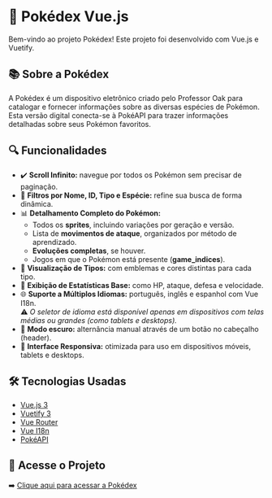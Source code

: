 # 📘 Pokédex Vue.js

Bem-vindo ao projeto Pokédex! Este projeto foi desenvolvido com Vue.js e Vuetify.

## 📚 Sobre a Pokédex

A Pokédex é um dispositivo eletrônico criado pelo Professor Oak para catalogar e fornecer informações sobre as diversas espécies de Pokémon. Esta versão digital conecta-se à PokéAPI para trazer informações detalhadas sobre seus Pokémon favoritos.

## 🔍 Funcionalidades

- ✔️ **Scroll Infinito:** navegue por todos os Pokémon sem precisar de paginação.
- 🔎 **Filtros por Nome, ID, Tipo e Espécie:** refine sua busca de forma dinâmica.
- 📊 **Detalhamento Completo do Pokémon:**
  - Todos os **sprites**, incluindo variações por geração e versão.
  - Lista de **movimentos de ataque**, organizados por método de aprendizado.
  - **Evoluções completas**, se houver.
  - Jogos em que o Pokémon está presente (**game_indices**).
- 🎨 **Visualização de Tipos:** com emblemas e cores distintas para cada tipo.
- 📌 **Exibição de Estatísticas Base:** como HP, ataque, defesa e velocidade.
- 🌐 **Suporte a Múltiplos Idiomas:** português, inglês e espanhol com Vue I18n.  
  ⚠️ *O seletor de idioma está disponível apenas em dispositivos com telas médias ou grandes (como tablets e desktops).*
- 🌙 **Modo escuro:** alternância manual através de um botão no cabeçalho (header).
- 📱 **Interface Responsiva:** otimizada para uso em dispositivos móveis, tablets e desktops.


## 🛠 Tecnologias Usadas

- [Vue.js 3](https://vuejs.org/)  
- [Vuetify 3](https://next.vuetifyjs.com/)  
- [Vue Router](https://router.vuejs.org/)  
- [Vue I18n](https://vue-i18n.intlify.dev/)  
- [PokéAPI](https://pokeapi.co/)  


## 🔗 Acesse o Projeto

➡️ [Clique aqui para acessar a Pokédex](https://interface-poke-api.vercel.app/#/)
